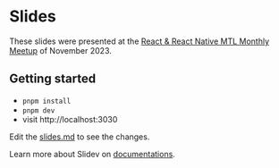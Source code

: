 # Slides

These slides were presented at the [React & React Native MTL Monthly Meetup](https://www.meetup.com/react-mtl/events/294497412/) of November 2023.

## Getting started

- `pnpm install`
- `pnpm dev`
- visit http://localhost:3030

Edit the [slides.md](./slides.md) to see the changes.

Learn more about Slidev on [documentations](https://sli.dev/).
